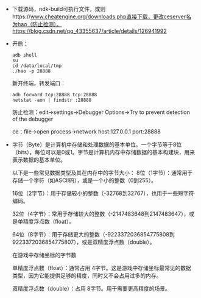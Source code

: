- 下载源码，ndk-build可执行文件，或则https://www.cheatengine.org/downloads.php直接下载，更改ceserver名为hao（防止检测）。https://blog.csdn.net/qq_43355637/article/details/126941992
- 开启：
  ```
  adb shell
  su
  cd /data/local/tmp
  ./hao -p 28888
  ```
  新开终端，转发端口：
  ```
  adb forward tcp:28888 tcp:28888
  netstat -aon | findstr :28888
  ```
  防止检测：edit->settings->Debugger Options->Try to prevent detection of the debugger
  
  ce：file->open process->network host:127.0.0.1 port:28888
  
- 字节（Byte）是计算机中存储和处理数据的基本单位。一个字节等于8位（bits），每位可以是0或1。字节是计算机内存中存储数据的基本构建块，用来表示数据的基本单位。

  以下是一些常见数据类型及其在内存中的字节大小：
  8位（1字节）：通常用于存储一个字符（如ASCII码），或是一个小的整数（0到255）。
  
  16位（2字节）：用于存储较小的整数（-32768到32767），也用于一些短字符编码。
  
  32位（4字节）：常用于存储较大的整数（-2147483648到2147483647），或是单精度浮点数（float）。
  
  64位（8字节）：用于存储更大的整数（-9223372036854775808到9223372036854775807），或是双精度浮点数（double）。
  
  在游戏中存储坐标的字节数
  
  单精度浮点数（float）：通常占用 4字节。这是游戏中存储坐标最常见的数据类型，因为它能提供足够的精度，同时又不会占用过多的内存。
  
  双精度浮点数（double）：占用 8字节。用于需要更高精度的场景。
